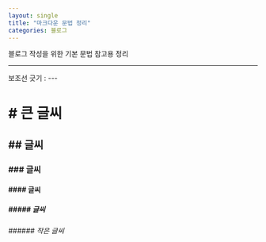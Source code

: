 ```yaml
---
layout: single
title: "마크다운 문법 정리"
categories: 블로그
---
```




블로그 작성을 위한 기본 문법 참고용 정리

---

보조선 긋기 : ---

# # 큰 글씨

## ## 글씨

### ### 글씨

#### #### 글씨

##### ##### 글씨

###### ###### 작은 글씨


